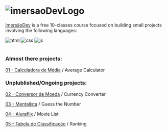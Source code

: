 # ![imersaoDevLogo](https://imersao.dev/assets/img/logo-imersao-dev-desktop.1636535198.svg)

[ImersãoDev](https://imersao.dev/) is a free 10-classes course focused on building small projects involving the following languages:

![html](https://img.shields.io/badge/-HTML-05122A?style=flat&logo=HTML5)
![css](https://img.shields.io/badge/-CSS-05122A?style=flat&logo=CSS3&logoColor=1572B6)
![js](https://img.shields.io/badge/-JavaScript-05122A?style=flat&logo=javascript)
#
### Almost there projects:
[01 - Calculadora de Média](https://github.com/erika-freitas/imersaoDevAlura/tree/main/01-calculadoraDeMedia) / Average Calculator

### Unplublished/Ongoing projects:
[02 - Conversor de Moeda](https://github.com/erika-freitas/imersaoDevAlura/tree/main/02-conversorDeMoeda) / Currency Converter

[03 - Mentalista](https://github.com/erika-freitas/imersaoDevAlura/tree/main/03-mentalista) / Guess the Number

[04 - Aluraflix](https://github.com/erika-freitas/imersaoDevAlura/tree/main/04-aluraFlix) / Movie List

[05 - Tabela de Classificação](https://github.com/erika-freitas/imersaoDevAlura/tree/main/05-tabelaDeClassificacao) / Ranking


